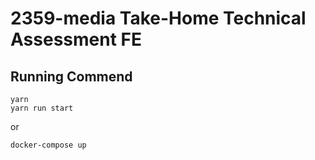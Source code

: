 # 2359-media Take-Home Technical Assessment FE

## Running Commend

```
yarn
yarn run start
```

or

```
docker-compose up                         
```